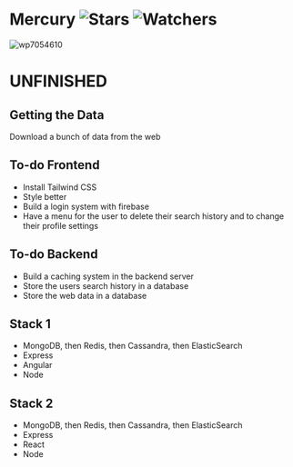 # Mercury ![Stars](https://img.shields.io/github/stars/realTristan/Mercury?color=brightgreen) ![Watchers](https://img.shields.io/github/watchers/realTristan/Mercury?label=Watchers)
![wp7054610](https://user-images.githubusercontent.com/75189508/230965107-5fa1c53a-c6ab-4d10-986c-5316aa49a9f0.jpg)

# UNFINISHED

## Getting the Data
Download a bunch of data from the web

## To-do Frontend
- Install Tailwind CSS
- Style better
- Build a login system with firebase
- Have a menu for the user to delete their search history and to change their profile settings

## To-do Backend
- Build a caching system in the backend server
- Store the users search history in a database
- Store the web data in a database

## Stack 1
- MongoDB, then Redis, then Cassandra, then ElasticSearch
- Express
- Angular
- Node

## Stack 2
- MongoDB, then Redis, then Cassandra, then ElasticSearch
- Express
- React
- Node

